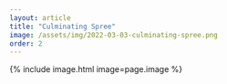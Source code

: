 ```yaml
---
layout: article
title: "Culminating Spree"
image: /assets/img/2022-03-03-culminating-spree.png
order: 2
---
```


{% include image.html image=page.image %}
